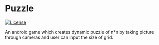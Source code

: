 # Puzzle

[![License](https://camo.githubusercontent.com/13d043a6dd3078cfcca41e21c6ed95a714c490f9/68747470733a2f2f6261646765732e66726170736f66742e636f6d2f6f732f6d69742f6d69742d3132357832382e706e673f763d313033)](https://opensource.org/licenses/mit-license.php)


An android game which creates dynamic puzzle of n*n by taking picture through cameras and user can input the size of grid.

